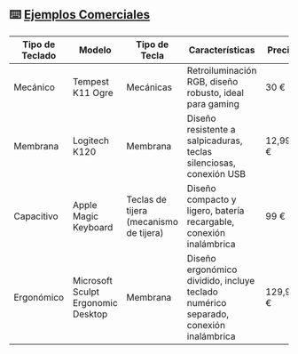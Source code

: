 ## ⌨️ [Ejemplos Comerciales](README.md)

| Tipo de Teclado | Modelo | Tipo de Tecla | Características | Precio |
|-----------------|--------|---------------|-----------------|--------|
| Mecánico | Tempest K11 Ogre | Mecánicas | Retroiluminación RGB, diseño robusto, ideal para gaming | 30 € |
| Membrana | Logitech K120 | Membrana | Diseño resistente a salpicaduras, teclas silenciosas, conexión USB | 12,99 € |
| Capacitivo | Apple Magic Keyboard | Teclas de tijera (mecanismo de tijera) | Diseño compacto y ligero, batería recargable, conexión inalámbrica | 99 € |
| Ergonómico | Microsoft Sculpt Ergonomic Desktop | Membrana | Diseño ergonómico dividido, incluye teclado numérico separado, conexión inalámbrica | 129,99 € |
